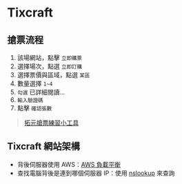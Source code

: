 # Tixcraft

## 搶票流程

1. 該場網站，點擊 `立即購票`
2. 選擇場次，點選 `立即訂購`
3. 選擇票價與區域，點選 `某區`
4. 數量選擇 `1~4`
5. `勾選` 已詳細閱讀...
6. `輸入驗證碼`
7. 點擊 `確認張數`

> [拓元搶票練習小工具](https://ticket-training.onrender.com/)

## Tixcraft 網站架構

- 背後伺服器使用 AWS：[AWS 負載平衡](https://aws.amazon.com/tw/elasticloadbalancing/)
- 查找電腦背後是連到哪個伺服器 IP：使用 [nslookup](https://www.nslookup.io/) 來查詢
